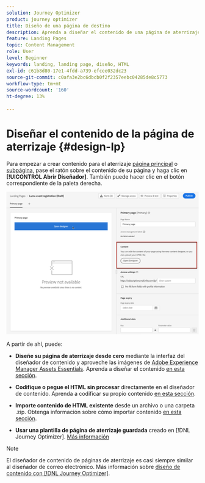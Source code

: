 ```yaml
---
solution: Journey Optimizer
product: journey optimizer
title: Diseño de una página de destino
description: Aprenda a diseñar el contenido de una página de aterrizaje en Journey Optimizer
feature: Landing Pages
topic: Content Management
role: User
level: Beginner
keywords: landing, landing page, diseño, HTML
exl-id: c61b8d80-17e1-4fdd-a739-efcee032dc23
source-git-commit: c0afa3e2bc6dbcb0f2f2357eebc04285de8c5773
workflow-type: tm+mt
source-wordcount: '160'
ht-degree: 13%

---
```


# Diseñar el contenido de la página de aterrizaje {#design-lp}

Para empezar a crear contenido para el aterrizaje [página principal](create-lp.md#configure-primary-page) o [subpágina](create-lp.md#configure-subpages), pase el ratón sobre el contenido de su página y haga clic en **[!UICONTROL Abrir Diseñador]**. También puede hacer clic en el botón correspondiente de la paleta derecha.

![](assets/lp_open-designer.png)

A partir de ahí, puede:

* **Diseñe su página de aterrizaje desde cero** mediante la interfaz del diseñador de contenido y aproveche las imágenes de [Adobe Experience Manager Assets Essentials](../email/assets-essentials.md). Aprenda a diseñar el contenido <!--or use built-in templates--> [en esta sección](../email/content-from-scratch.md).

* **Codifique o pegue el HTML sin procesar** directamente en el diseñador de contenido. Aprenda a codificar su propio contenido [en esta sección](../email/code-content.md).

* **Importe contenido de HTML existente** desde un archivo o una carpeta .zip. Obtenga información sobre cómo importar contenido [en esta sección](../email/existing-content.md).

* **Usar una plantilla de página de aterrizaje guardada** creado en [!DNL Journey Optimizer]. [Más información](lp-templates.md)

>[!NOTE]
>
>El diseñador de contenido de páginas de aterrizaje es casi siempre similar al diseñador de correo electrónico. Más información sobre [diseño de contenido con [!DNL Journey Optimizer]](../email/get-started-email-design.md).
